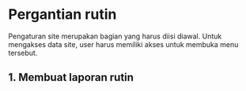 # Pergantian rutin

Pengaturan site merupakan bagian yang harus diisi diawal. Untuk mengakses data site, user harus memiliki akses untuk membuka menu tersebut.

## 1. Membuat laporan rutin
